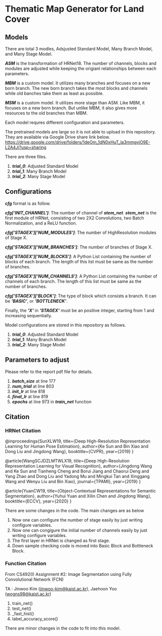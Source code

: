 # Thematic Map Generator for Land Cover

## Models

There are total 3 modles, Adsjusted Standard Model, Many Branch Model, and Many Stage Model.

**_ASM_** is the transformation of HRNet18. The number of channels, blocks and modules are adjusted while keeping the origianl relationships between each parameters.

**_MBM_** is a custom model. It utilizes many branches and focuses on a new born branch. The new born branch takes the most blocks and channels while old banches take them as least as possible.

**_MSM_** is a custom model. It utilizes more stage than ASM. Like MBM, it focuses on a new born branch. But unlike MBM, it also gives more resources to the old branches than MBM.

Each model requres different configuration and parameters.

The pretrained models are large so it is not able to upload in this repository.
They are available via Google Drive share link below.
https://drive.google.com/drive/folders/1deOm_1dN0xHuT_la3mmgviO9E-L2A4Jj?usp=sharing

There are three files.
1. **_trial_0_**: Adjusted Standard Model
2. **_trial_1_**: Many Branch Model
3. **_trial_2_**: Many Stage Model


## Configurations

**_cfg_** format is as follow.

**_cfg['INIT_CHANNEL']_**: The number of channel of **_stem_net_**. **_stem_net_** is the first module of HRNet, consisting of two 2X2 Convolutions, two Batch Normalization, and a ReLU function.

**_cfg['STAGEX']['NUM_MODULES']_**: The number of HighResolution modules of Stage X.

**_cfg['STAGEX']['NUM_BRANCHES']_**: The number of branches of Stage X.

**_cfg['STAGEX']['NUM_BLOCKS']_**: A Python List containing the number of blocks of each branch. The length of this list must be same as the number of branches.

**_cfg['STAGEX']['NUM_CHANNELS']_**: A Python List containing the number of channels of each branch. The length of this list must be same as the number of branches. 

**_cfg['STAGEX']['BLOCK']_**: The type of block which consists a branch. It can be **_'BASIC'_**, or **_'BOTTLENECK'_**.

Finally, the **_'X'_** in **_'STAGEX'_** must be an positive integer, starting from 1 and increasing sequentially.

Model configurations are stored in this repository as follows.
1. **_trial_0_**: Adjusted Standard Model
2. **_trial_1_**: Many Branch Model
3. **_trial_2_**: Many Stage Model


## Parameters to adjust
Please refer to the report pdf file for details.
1. **_batch_size_** at line 177
2. **_num_trial_** at line 803
3. **_init_lr_** at line 818
4. **_final_lr_** at line 819
5. **_epochs_** at line 973 in **_train_net_** function

## Citation
### HRNet Citation

@inproceedings{SunXLW19,
  title={Deep High-Resolution Representation Learning for Human Pose Estimation},
  author={Ke Sun and Bin Xiao and Dong Liu and Jingdong Wang},
  booktitle={CVPR},
  year={2019}
}

@article{WangSCJDZLMTWLX19,
  title={Deep High-Resolution Representation Learning for Visual Recognition},
  author={Jingdong Wang and Ke Sun and Tianheng Cheng and 
          Borui Jiang and Chaorui Deng and Yang Zhao and Dong Liu and Yadong Mu and 
          Mingkui Tan and Xinggang Wang and Wenyu Liu and Bin Xiao},
  journal={TPAMI},
  year={2019}
}

@article{YuanCW19,
  title={Object-Contextual Representations for Semantic Segmentation},
  author={Yuhui Yuan and Xilin Chen and Jingdong Wang},
  booktitle={ECCV},
  year={2020}
}

There are some changes in the code. 
The main changes are as below

1.   Now one can configure the number of stage easily by just writing configure variables.
2.   Now one can congigure the initial number of channels easily by just writing configure variables.
3.   The first layer in HRNet is changed as first stage.
4.   Down sample checking code is moved into Basic Block and Bottleneck Block.


### Function Citation

From CS492(I) Assignment #2: Image Segmentation using Fully Convolutional Network (FCN)

TA : Jinwoo Kim (jinwoo-kim@kaist.ac.kr), Jaehoon Yoo (wogns98@kaist.ac.kr)

1. train_net()
2. test_net()
3. _fast_hist()
4. label_accuracy_score()

There are minor changes in the code to fit into this model.
